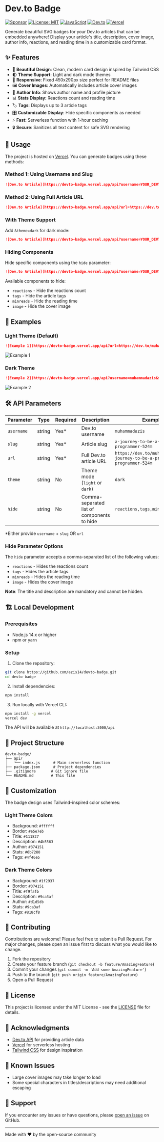 # Dev.to Badge

[![Sponsor](https://img.shields.io/badge/Sponsor-❤-ea4aaa?logo=github-sponsors)](https://github.com/sponsors/azis14)
[![License: MIT](https://img.shields.io/badge/License-MIT-green.svg)](https://opensource.org/licenses/MIT)
[![JavaScript](https://img.shields.io/badge/JavaScript-F7DF1E?logo=javascript&logoColor=000)](https://nodejs.org/en)
[![Dev.to](https://img.shields.io/badge/Dev.to-0A0A0A?logo=devdotto&logoColor=white)](https://dev.to/)
[![Vercel](https://img.shields.io/badge/Vercel-%23000000.svg?logo=vercel&logoColor=white)](https://vercel.com)

Generate beautiful SVG badges for your Dev.to articles that can be embedded anywhere! Display your article's title, description, cover image, author info, reactions, and reading time in a customizable card format.

## ✨ Features

- 🎨 **Beautiful Design**: Clean, modern card design inspired by Tailwind CSS
- 🌓 **Theme Support**: Light and dark mode themes
- 📱 **Responsive**: Fixed 450x290px size perfect for README files
- 🖼️ **Cover Images**: Automatically includes article cover images
- 👤 **Author Info**: Shows author name and profile picture
- 📊 **Stats Display**: Reactions count and reading time
- 🏷️ **Tags**: Displays up to 3 article tags
- 🎛️ **Customizable Display**: Hide specific components as needed
- ⚡ **Fast**: Serverless function with 1-hour caching
- 🔒 **Secure**: Sanitizes all text content for safe SVG rendering

## 📖 Usage

The project is hosted on [Vercel](https://vercel.com). You can generate badges using these methods:

### Method 1: Using Username and Slug

```markdown
![Dev.to Article](https://devto-badge.vercel.app/api?username=YOUR_DEVTO_USERNAME&slug=YOUR_ARTICLE_SLUG)
```

### Method 2: Using Full Article URL

```markdown
![Dev.to Article](https://devto-badge.vercel.app/api?url=https://dev.to/YOUR_DEVTO_USERNAME/YOUR_ARTICLE_SLUG)
```

### With Theme Support

Add `&theme=dark` for dark mode:

```markdown
![Dev.to Article](https://devto-badge.vercel.app/api?username=YOUR_DEVTO_USERNAME&slug=YOUR_ARTICLE_SLUG&theme=dark)
```

### Hiding Components

Hide specific components using the `hide` parameter:

```markdown
![Dev.to Article](https://devto-badge.vercel.app/api?username=YOUR_DEVTO_USERNAME&slug=YOUR_ARTICLE_SLUG&hide=reactions,tags)
```

Available components to hide:
- `reactions` - Hide the reactions count
- `tags` - Hide the article tags
- `minreads` - Hide the reading time
- `image` - Hide the cover image

## 🎯 Examples

### Light Theme (Default)
```markdown
![Example 1](https://devto-badge.vercel.app/api?url=https://dev.to/muhammadazis/the-better-approach-to-learn-new-things-a92)
```
![Example 1](https://devto-badge.vercel.app/api?url=https://dev.to/muhammadazis/the-better-approach-to-learn-new-things-a92)

### Dark Theme
```markdown
![Example 2](https://devto-badge.vercel.app/api?username=muhammadazis&slug=3-main-aspects-to-boost-life-career-35h4&theme=dark)
```
![Example 2](https://devto-badge.vercel.app/api?username=muhammadazis&slug=3-main-aspects-to-boost-life-career-35h4&theme=dark)

## 🛠️ API Parameters

| Parameter | Type | Required | Description | Example |
|-----------|------|----------|-------------|---------|
| `username` | string | Yes* | Dev.to username | `muhammadazis` |
| `slug` | string | Yes* | Article slug | `a-journey-to-be-a-pragmatic-programmer-524m` |
| `url` | string | Yes* | Full Dev.to article URL | `https://dev.to/muhammadazis/a-journey-to-be-a-pragmatic-programmer-524m` |
| `theme` | string | No | Theme mode (`light` or `dark`) | `dark` |
| `hide` | string | No | Comma-separated list of components to hide | `reactions,tags,minreads,image` |

*Either provide `username` + `slug` OR `url`

### Hide Parameter Options

The `hide` parameter accepts a comma-separated list of the following values:
- `reactions` - Hides the reactions count
- `tags` - Hides the article tags
- `minreads` - Hides the reading time
- `image` - Hides the cover image

**Note**: The title and description are mandatory and cannot be hidden.

## 🏗️ Local Development

### Prerequisites

- Node.js 14.x or higher
- npm or yarn

### Setup

1. Clone the repository:
```bash
git clone https://github.com/azis14/devto-badge.git
cd devto-badge
```

2. Install dependencies:
```bash
npm install
```

3. Run locally with Vercel CLI:
```bash
npm install -g vercel
vercel dev
```

The API will be available at `http://localhost:3000/api`

## 📁 Project Structure

```
devto-badge/
├── api/
│   └── index.js      # Main serverless function
├── package.json      # Project dependencies
├── .gitignore       # Git ignore file
└── README.md        # This file
```

## 🎨 Customization

The badge design uses Tailwind-inspired color schemes:

### Light Theme Colors
- Background: `#ffffff`
- Border: `#e5e7eb`
- Title: `#111827`
- Description: `#4b5563`
- Author: `#374151`
- Stats: `#6b7280`
- Tags: `#4f46e5`

### Dark Theme Colors
- Background: `#1f2937`
- Border: `#374151`
- Title: `#f9fafb`
- Description: `#9ca3af`
- Author: `#d1d5db`
- Stats: `#9ca3af`
- Tags: `#818cf8`

## 🤝 Contributing

Contributions are welcome! Please feel free to submit a Pull Request. For major changes, please open an issue first to discuss what you would like to change.

1. Fork the repository
2. Create your feature branch (`git checkout -b feature/AmazingFeature`)
3. Commit your changes (`git commit -m 'Add some AmazingFeature'`)
4. Push to the branch (`git push origin feature/AmazingFeature`)
5. Open a Pull Request

## 📝 License

This project is licensed under the MIT License - see the [LICENSE](LICENSE) file for details.

## 🙏 Acknowledgments

- [Dev.to API](https://developers.forem.com/api) for providing article data
- [Vercel](https://vercel.com) for serverless hosting
- [Tailwind CSS](https://tailwindcss.com) for design inspiration

## 🐛 Known Issues

- Large cover images may take longer to load
- Some special characters in titles/descriptions may need additional escaping

## 📮 Support

If you encounter any issues or have questions, please [open an issue](https://github.com/azis14/devto-badge/issues) on GitHub.

---

Made with ❤️ by the open-source community
